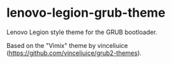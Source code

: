 # lenovo-legion-grub-theme
Lenovo Legion style theme for the GRUB bootloader.

Based on the "Vimix" theme by vinceliuice (https://github.com/vinceliuice/grub2-themes).
